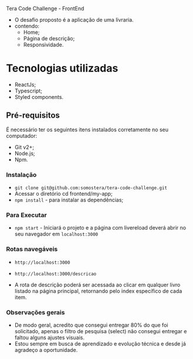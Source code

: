 Tera Code Challenge - FrontEnd

- O desafio proposto é a aplicação de uma livraria.
- contendo:
    - Home;
    - Página de descrição;
    - Responsividade.

# Tecnologias utilizadas

- ReactJs;
- Typescript;
- Styled components.

## Pré-requisitos

 É necessário ter os seguintes itens instalados corretamente no seu computador:

- Git v2+;
- Node.js;
- Npm.

### Instalação

- `git clone git@github.com:somostera/tera-code-challenge.git`
- Acessar o diretório cd frontend/my-app;
- `npm install` - para instalar as dependências;


### Para Executar

- `npm start` - Iniciará o projeto e a página com livereload deverá abrir no seu navegador em `localhost:3000`

### Rotas navegáveis

- `http://localhost:3000`
- `http://localhost:3000/descricao`

- A rota de descrição poderá ser acessada ao clicar em qualquer livro listado na página principal, 
retornando pelo index específico de cada item.


### Observações gerais

- De modo geral, acredito que consegui entregar 80% do que foi solicitado, apenas o filtro de pesquisa (select) 
não consegui entregar e faltou alguns ajustes visuais.
- Estou sempre em busca de aprendizado e evolução técnica e desde já agradeço a oportunidade.